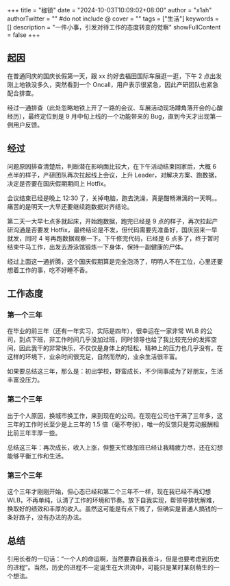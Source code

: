 +++
title = "枷锁"
date = "2024-10-03T10:09:02+08:00"
author = "x1ah"
authorTwitter = "" #do not include @
cover = ""
tags = ["生活"]
keywords = []
description = "一件小事，引发对待工作的态度转变的觉察"
showFullContent = false
+++

## 起因

在普通同庆的国庆长假第一天，跟 xx 约好去福田国际车展逛一逛，下午 2 点出发刚上地铁没多久，突然看到一个 Oncall，用户表示很紧急，因此产研团队也紧急配合排查。

经过一通排查（此处忽略地铁上开了一路的会议、车展活动现场蹲角落开会的心酸经历），最终定位到是 9 月中旬上线的一个功能带来的 Bug，直到今天才出现第一例用户反馈。


## 经过

问题原因排查清楚后，判断潜在影响面比较大，在下午活动结束回家后，大概 6 点半的样子，产研团队再次拉起线上会议，上升 Leader，对解决方案、跑数据，决定是否要在国庆假期期间上 Hotfix。

会议结束已经是晚上 12:30 了，关掉电脑，跑去洗澡，真是酣畅淋漓的一天啊。。痛苦的是明天一大早还要继续跑数据对齐结论。

第二天一大早七点多就起床，开始跑数据，跑完已经是 9 点的样子，再次拉起产研沟通是否要发 Hotfix，最终结论是不发，但代码需要先准备好，国庆回来一早就发，同时 4 号再跑数据观察一下。下午修完代码，已经是 6 点多了，终于暂时结束牛马工作，出发去游泳馆锻炼一下身体，保持一副健康的尸体。

经过上面这一通折腾，这个国庆假期算是完全泡汤了，明明人不在工位，心里还要想着工作的事，吃不好睡不香。


## 工作态度

### 第一个三年
在毕业的前三年（还有一年实习，实际是四年），很幸运在一家非常 WLB 的公司，到点下班，非工作时间几乎没加过班，同时领导也给了我比较充分的发挥空间，因此我干的非常快乐，不仅仅是身体上的轻松，精神上的压力也几乎没有。在这样的环境下，业余时间很充足，自然而然的，业余生活很丰富。

如果要总结这三年，那么是：初出学校，野蛮成长，不少同事成为了好朋友，生活丰富没压力。

### 第二个三年
出于个人原因，换城市换工作，来到现在的公司。在现在公司也干满了三年多，这三年的工作时长至少是上三年的 1.5 倍（毫不夸张），唯一的反馈只是劳动报酬相比前三年丰厚一些。

总结这三年：再次成长，收入上涨，但整天忙碌加班已经让我精疲力尽，还在幻想能够平衡工作和生活。

### 第三个三年
这个三年才刚刚开始，但心态已经和第二个三年不一样，现在我已经不再幻想 WLB，不再单纯，认清了工作的环境和节奏。放下自我实现，帮领导排忧解难，换取好的绩效和丰厚的收入。虽然这可能是有点下贱了，但确实是普通人搞钱的一条好路子，没有办法的办法。


## 总结

引用长者的一句话：“一个人的命运啊，当然要靠自我奋斗，但是也要考虑到历史的进程”。当然，历史的进程不一定诞生在大洪流中，可能只是某时某刻萌生的一个想法。
